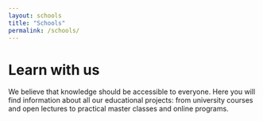 ```yaml
---
layout: schools
title: "Schools"
permalink: /schools/
---
```


# Learn with us

We believe that knowledge should be accessible to everyone. Here you will find information about all our educational projects: from university courses and open lectures to practical master classes and online programs.
